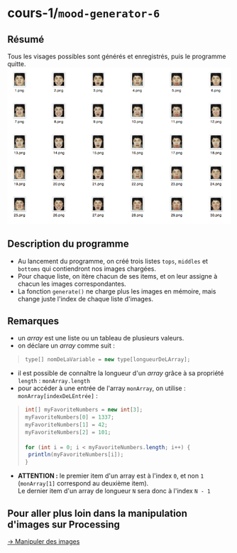 # cours-1/`mood-generator-6`

## Résumé

Tous les visages possibles sont générés et enregistrés, puis le programme quitte.
![mood-generator-1.png](overview/mood-generator-1.png)

## Description du programme

- Au lancement du programme, on créé trois listes `tops`, `middles` et `bottoms` qui contiendront nos images chargées.
- Pour chaque liste, on itère chacun de ses items, et on leur assigne à chacun les images correspondantes.
- La fonction `generate()` ne charge plus les images en mémoire, mais change juste l'index de chaque liste d'images.

## Remarques

- un _array_ est une liste ou un tableau de plusieurs valeurs.
- on déclare un _array_ comme suit :
>```java
>type[] nomDeLaVariable = new type[longueurDeLArray];
>```
- il est possible de connaître la longueur d'un _array_ grâce à sa propriété `length` : `monArray.length`
- pour accéder à une entrée de l'array `monArray`, on utilise : `monArray[indexDeLEntrée]` :
>```java
>int[] myFavoriteNumbers = new int[3];
>myFavoriteNumbers[0] = 1337;
>myFavoriteNumbers[1] = 42;
>myFavoriteNumbers[2] = 101;
>
>for (int i = 0; i < myFavoriteNumbers.length; i++) {
>  println(myFavoriteNumbers[i]);
>}
>```
- **ATTENTION :** le premier item d'un array est à l'index `0`, et non `1` (`monArray[1]` correspond au deuxième item).  
Le dernier item d'un array de longueur `N` sera donc à l'index `N - 1`

## Pour aller plus loin dans la manipulation d'images sur Processing

[→ Manipuler des images](../../ressources/00_image)
